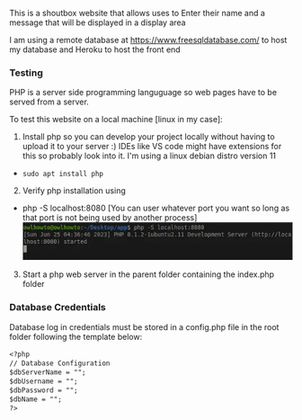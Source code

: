 This is a shoutbox website that allows uses to Enter their name and a message that will be displayed in a display area

I am using a remote database at https://www.freesqldatabase.com/ to host my database and Heroku to host the front end
### Testing
PHP is a server side programming languguage so web pages have to be served from a server. 

 To test this website on a local machine [linux in my case]:
1. Install php so you can develop your project locally without having to upload it to your server :) IDEs like VS code might have extensions for this so probably look into it. 
I'm using a linux debian distro version 11
- `sudo apt install php`
2. Verify php installation using 
- php -S localhost:8080 [You can user whatever port you want so long as that port is not being used by another process]
![Proof of installation](image.png)
3. Start a php web server in the parent folder containing the index.php folder


### Database Credentials
Database log in credentials must be stored in a config.php file in the root folder following the template below:
```
<?php
// Database Configuration
$dbServerName = "";
$dbUsername = "";
$dbPassword = "";
$dbName = "";
?>
```